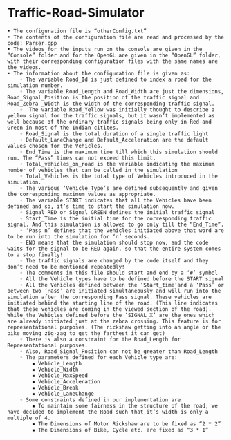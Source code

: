 # Traffic-Road-Simulator

    • The configuration file is “otherConfig.txt”
    • The contents of the configuration file are read and processed by the code: Parser.cpp
    • The videos for the inputs run on the console are given in the “Console” folder and for the OpenGL are given in the “OpenGL” folder, with their corresponding configuration files with the same names are the videos.
    • The information about the configuration file is given as:
        ◦ The variable Road_Id is just defined to index a road for the simulation number.
        ◦ The variable Road_Length and Road_Width are just the dimensions,      Road_Signal_Position is the position of the traffic signal and Road_Zebra _Width is the width of the corresponding traffic signal. 
        ◦  The variable Road_Yellow was initially thought to describe a yellow signal for the traffic signals, but it wasn’t implemented as well because of the ordinary traffic signals being only in Red and Green in most of the Indian citites.
        ◦ Road_Signal is the total duration of a single traffic light
        ◦ Default_LaneChange and Default_Acceleration are the default values chosen for the Vehicles.
        ◦ End_Time is the maximum time till which this simulation should run. The “Pass” times can not exceed this limit.
        ◦ Total_vehicles_on_road is the variable indicating the maximum number of vehicles that can be called in the simulation
        ◦ Total_Vehicles is the total type of Vehicles introduced in the simulation.
        ◦ The various ‘Vehicle_Type’s are defined subsequently and given the corresponding maximum values as appropriate.
        ◦ The variable START indicates that all the Vehicles have been defined and so, it’s time to start the simulation now.
        ◦ Signal RED or Signal GREEN defines the initial traffic signal
        ◦ Start_Time is the initial time for the corresponding traffic signal. And this simulation is allowed to go only till the “End_Time”.
        ◦ ‘Pass n’ defines that the vehicles initiated above that word are to be run into the simulation for ‘n’ seconds.
        ◦ END means that the simulation should stop now, and the code waits for the signal to be RED again, so that the entire system comes to a stop finally!	
        ◦ The traffic signals are changed by the code itself and they don’t need to be mentioned repeatedly!
        ◦ The comments in this file should start and end by a ‘#’ symbol
        ◦ All the Vehicle types have to be defined before the START signal
        ◦ All the Vehicles defined between the ‘Start_time’and a ‘Pass’ or between two ‘Pass’ are initiated simultaneously and will run into the simulation after the corresponding Pass signal. These vehicles are initiated behind the starting line of the road. (This line indicates that these vehicles are coming in the viewed section of the road). While the Vehicles defined before the ‘SIGNAL X’ are the ones which are already initiated just at the zebra crossing. This feature is for representational purposes. (The rickshaw getting into an angle or the bike moving zig-zag to get the farthest it can get)
        ◦ There is also a constraint for the Road_Length for Representational purposes.
        ◦ Also, Road_Signal_Position can not be greater than Road_Length
        ◦ The parameters defined for each Vehicle type are:
            ▪ Vehicle_Length
            ▪ Vehicle_Width
            ▪ Vehicle_MaxSpeed
            ▪ Vehicle_Acceleration
            ▪ Vehicle_Break
            ▪ Vehicle_LaneChange
        ◦ Some constraints defined in our implementation are
            ▪ To maintain some fairness in the structure of the road, we have decided to implement the Road such that it’s width is only a multiple of 4.
            ▪ The Dimensions of Motor Rickshaw are to be fixed as “2 * 2”
            ▪ The Dimensions of Bike, Cycle etc. are fixed as “3 * 1”

